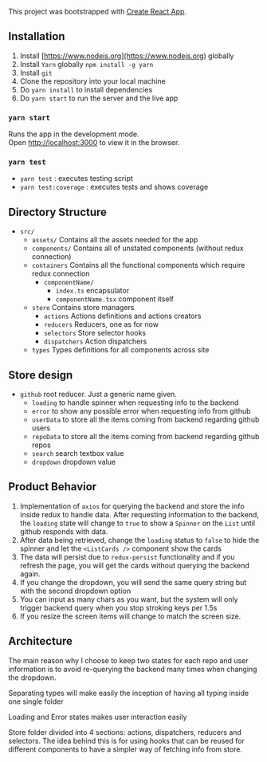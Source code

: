 This project was bootstrapped with [Create React App](https://github.com/facebook/create-react-app).

## Installation

1. Install [https://www.nodejs.org](https://www.nodejs.org) globally
2. Install `Yarn` globally `npm install -g yarn` 
3. Install `git`
4. Clone the repository into your local machine
5. Do `yarn install` to install dependencies
6. Do `yarn start` to run the server and the live app

### `yarn start`

Runs the app in the development mode.<br />
Open [http://localhost:3000](http://localhost:3000) to view it in the browser.

### `yarn test`

- `yarn test` : executes testing script
- `yarn test:coverage` : executes tests and shows coverage

## Directory Structure

- `src/`
  - `assets/` Contains all the assets needed for the app
  - `components/` Contains all of unstated components (without redux connection)
  - `containers` Contains all the functional components which require redux connection
    - `componentName/`
      - `index.ts` encapsulator
      - `componentName.tsx` component itself
  - `store` Contains store managers
    - `actions` Actions definitions and actions creators
    - `reducers` Reducers, one as for now
    - `selectors` Store selector hooks
    - `dispatchers` Action dispatchers
  - `types` Types definitions for all components across site
  
## Store design

- `github` root reducer. Just a generic name given.
    - `loading` to handle spinner when requesting info to the backend
    - `error` to show any possible error when requesting info from github
    - `userData` <Array> to store all the items coming from backend regarding github users
    - `repoData` <Array> to store all the items coming from backend regarding github repos
    - `search` search textbox value
    - `dropdown` dropdown value

## Product Behavior

1. Implementation of `axios` for querying the backend and store the info inside redux to handle data. After requesting information to the backend, the `loading` state will change to `true` to show a `Spinner` on the `List` until github responds with data.
2. After data being retrieved, change the `loading` status to `false` to hide the spinner and let the `<ListCards />` component show the cards
3. The data will persist due to `redux-persist` functionality and if you refresh the page, you will get the cards without querying the backend again.
4. If you change the dropdown, you will send the same query string but with the second dropdown option
5. You can input as many chars as you want, but the system will only trigger backend query when you stop stroking keys per 1.5s
6. If you resize the screen items will change to match the screen size.

## Architecture

The main reason why I choose to keep two states for each repo and user information is to avoid re-querying the backend many times when changing the dropdown.

Separating types will make easily the inception of having all typing inside one single folder

Loading and Error states makes user interaction easily 

Store folder divided into 4 sections: actions, dispatchers, reducers and selectors. The idea behind this is for using hooks that can be reused for different components to have a simpler way of fetching info from store.
